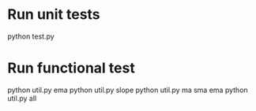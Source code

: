 # Run unit tests
python test.py

# Run functional test
python util.py ema
python util.py slope
python util.py ma sma ema
python util.py all
